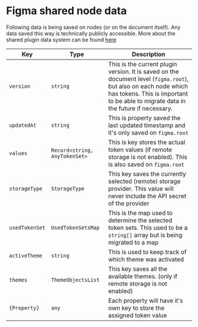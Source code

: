 # Figma shared node data

Following data is being saved on nodes (or on the document itself).
Any data saved this way is technically publicly accessible. More about the shared plugin data system can be found [here](https://www.figma.com/plugin-docs/api/properties/nodes-setsharedplugindata/)

| Key                    | Type                               | Description                                                                                                                                                                                            |
| ---------------------- | ---------------------------------- | ------------------------------------------------------------------------------------------------------------------------------------------------------------------------------------------------------ |
| `version`              | `string`                           | This is the current plugin version. It is saved on the document level (`figma.root`), but also on each node which has tokens. This is important to be able to migrate data in the future if necessary. |
| `updatedAt`            | `string`                           | This is property saved the last updated timestamp and it's only saved on `figma.root`                                                                                                                  |
| `values`               | `Record<string, AnyTokenSet>`      | This is key stores the actual token values (if remote storage is not enabled). This is also saved on `figma.root`                                                                                      |
| `storageType`          | `StorageType`                      | This key saves the currently selected (remote) storage provider. This value will never include the API secret of the provider                                                                          |
| `usedTokenSet`         | `UsedTokenSetsMap`                 | This is the map used to determine the selected token sets. This used to be a `string[]` array but is being migrated to a map                                                                           |
| `activeTheme`          | `string`                           | This is used to keep track of which theme was activated                                                                                                                                                |
| `themes`               | `ThemeObjectsList`                 | This key saves all the available themes. (only if remote storage is not enabled)                                                                                                                       |
| `{Property}`           | `any`                              | Each property will have it's own key to store the assigned token value                                                                                                                                 |

